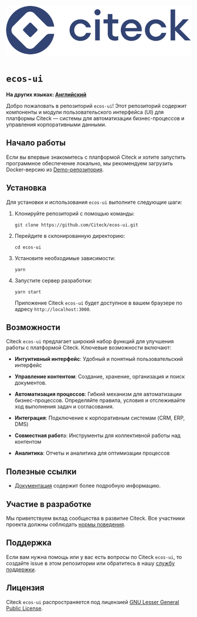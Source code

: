 ![Citeck ECOS Logo](public/img/logo/ecos-logo.svg)

# `ecos-ui`

**На других языках: [Английский](README.md)**

Добро пожаловать в репозиторий `ecos-ui`! Этот репозиторий содержит компоненты и модули пользовательского интерфейса (UI) для платформы Citeck — системы для автоматизации бизнес-процессов и управления корпоративными данными.

## Начало работы

Если вы впервые знакомитесь с платформой Citeck и хотите запустить программное обеспечение локально, мы рекомендуем загрузить Docker-версию из [Demo-репозитория](https://github.com/Citeck/citeck-community).

## Установка

Для установки и использования `ecos-ui` выполните следующие шаги:

1. Клонируйте репозиторий с помощью команды:

   ```
   git clone https://github.com/Citeck/ecos-ui.git
   ```

2. Перейдите в склонированную директорию:

   ```
   cd ecos-ui
   ```

3. Установите необходимые зависимости:

   ```
   yarn
   ```

4. Запустите сервер разработки:

   ```
   yarn start
   ```

   Приложение Citeck `ecos-ui` будет доступное в вашем браузере по адресу `http://localhost:3000`.

## Возможности

Citeck `ecos-ui` предлагает широкий набор функций для улучшения работы с платформой Citeck. Ключевые возможности включают:

- **Интуитивный интерфейс**: Удобный и понятный пользовательский интерфейс

- **Управление контентом**: Создание, хранение, организация и поиск документов.

- **Автоматизация процессов**: Гибкий механизм для автоматизации бизнес-процессов. Определяйте правила, условия и отслеживайте ход выполнения задач и согласования.

- **Интеграция**: Подключение к корпоративным системам (CRM, ERP, DMS)

- **Совместная работ**а: Инструменты для коллективной работы над контентом

- **Аналитика**: Отчеты и аналитика для оптимизации процессов

## Полезные ссылки

- [Документация](https://citeck-ecos.readthedocs.io/ru/latest/index.html) содержит более подробную информацию.

## Участие в разработке

Мы приветствуем вклад сообщества в развитие Citeck. Все участники проекта должны соблюдать [нормы поведения](https://github.com/rubygems/rubygems/blob/master/CODE_OF_CONDUCT.md).

## Поддержка

Если вам нужна помощь или у вас есть вопросы по Citeck `ecos-ui`, то создайте issue в этом репозитории или обратитесь в нашу [службу поддержки](mailto:support@citeck.ru).

## Лицензия

Citeck `ecos-ui` распространяется под лицензией [GNU Lesser General Public License](LICENSE).
